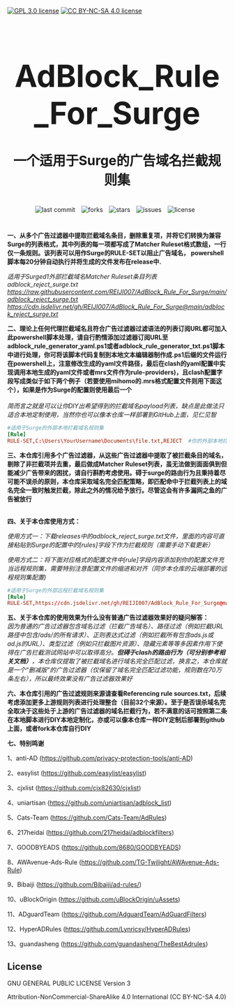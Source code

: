 [![GPL 3.0 license](https://img.shields.io/badge/License-GPL%20v3-blue.svg)](https://github.com/REIJI007/AdBlock_Rule_For_Clash/blob/main/LICENSE-GPL3.0)
[![CC BY-NC-SA 4.0 license](https://img.shields.io/badge/License-CC%20BY--NC--SA%204.0-lightgrey.svg)](https://github.com/REIJI007/AdBlock_Rule_For_Clash/blob/main/LICENSE-CC%20BY-NC-SA%204.0)
<!-- 居中的大标题 -->
<h1 align="center" style="font-size: 70px; margin-bottom: 20px;">AdBlock_Rule_For_Surge</h1>

<!-- 居中的副标题 -->
<h2 align="center" style="font-size: 30px; margin-bottom: 40px;">一个适用于Surge的广告域名拦截规则集</h2>

<!-- 徽章（根据需要调整） -->
<p align="center" style="margin-bottom: 40px;">
    <img src="https://img.shields.io/badge/last%20commit-today-brightgreen" alt="last commit" style="margin-right: 10px;">
    <img src="https://img.shields.io/github/forks/REIJI007/AdBlock_Rule_For_Surge" alt="forks" style="margin-right: 10px;">
    <img src="https://img.shields.io/github/stars/REIJI007/AdBlock_Rule_For_Surge" alt="stars" style="margin-right: 10px;">
    <img src="https://img.shields.io/github/issues/REIJI007/AdBlock_Rule_For_Surge" alt="issues" style="margin-right: 10px;">
    <img src="https://img.shields.io/github/license/REIJI007/AdBlock_Rule_For_Surge" alt="license" style="margin-right: 10px;">
</p>

**一、从多个广告过滤器中提取拦截域名条目，删除重复项，并将它们转换为兼容Surge的列表格式，其中列表的每一项都写成了Matcher Ruleset格式数组，一行仅一条规则。该列表可以用作Surge的RULE-SET以阻止广告域名， powershell脚本每20分钟自动执行并将生成的文件发布在release中.**

*适用于Surged1外部拦截域名Matcher Ruleset条目列表 adblock_reject_surge.txt* 
<br>
*https://raw.githubusercontent.com/REIJI007/AdBlock_Rule_For_Surge/main/adblock_reject_surge.txt*
*https://cdn.jsdelivr.net/gh/REIJI007/AdBlock_Rule_For_Surge@main/adblock_reject_surge.txt*
<br>



**二、理论上任何代理拦截域名且符合广告过滤器过滤语法的列表订阅URL都可加入此powershell脚本处理，请自行酌情添加过滤器订阅URL至adblock_rule_generator_yaml.ps1或者adblock_rule_generator_txt.ps1脚本中进行处理，你可将该脚本代码复制到本地文本编辑器制作成.ps1后缀的文件运行在powershell上，注意修改生成的yaml文件路径，最后在clash的yaml配置中实现调用本地生成的yaml文件或者mrs文件作为rule-providers)，且clash配置字段写成类似于如下两个例子（若要使用mihomo的.mrs格式配置文件则用下面这个），如果是作为Surge的配置则使用最后一个**
<br>
<br>
*简而言之就是可以让你DIY出希望得到的拦截域名payload列表，缺点是此做法只适合本地定制使用，当然你也可以像本仓库一样部署到GitHub上面，见仁见智*


```conf
#适用于Surge的外部本地拦截域名规则集
[Rule]
RULE-SET,C:\Users\YourUsername\Documents\file.txt,REJECT  #你的外部本地拦截域名规则集文件保存路径

```




**三、本仓库引用多个广告过滤器，从这些广告过滤器中提取了被拦截条目的域名，剔除了非拦截项并去重，最后做成Matcher Ruleset列表，虽无法做到面面俱到但能减少广告带来的困扰，请自行斟酌考虑使用。碍于surge的路由行为且秉持着尽可能不误杀的原则，本仓库采取域名完全匹配策略，即匹配命中于拦截列表上的域名完全一致时触发拦截，除此之外的情况给予放行。尽管这会有许多漏网之鱼的广告被放行**
<br>
<br>

**四、关于本仓库使用方式：**

  *使用方式一：下载releases中的adblock_reject_surge.txt文件，里面的内容可直接粘贴到Surge的配置中的[rules]字段下作为拦截规则（需要手动下载更新）*



  *使用方式二：将下面对应格式的配置文件中[rule]字段内容添加到你的配置文件充当远程规则集，需要特别注意配置文件的缩进和对齐（同步本仓库的云端部署的远程规则集配置)*



```conf
#适用于Surge的外部远程拦截域名规则集
[Rule]
RULE-SET,https://cdn.jsdelivr.net/gh/REIJI007/AdBlock_Rule_For_Surge@main/adblock_reject_surge.txt,REJECT
```





**五、关于本仓库的使用效果为什么没有普通广告过滤器效果好的疑问解答：**
<br>
*因为普通的广告过滤器包含域名过滤（拦截广告域名）、路径过滤（例如拦截URL路径中包含/ads/的所有请求）、正则表达式过滤（例如拦截所有包含ads.js或ad.js的URL）、类型过滤（例如只拦截图片资源）、隐藏元素等等多因素作用下使得在广告拦截测试网站中可以取得高分。**但碍于clash的路由行为（可分别参考相关文档）**，本仓库仅提取了被拦截域名进行域名完全匹配过滤，换言之，本仓库就是一个“删减版”的广告过滤器（仅保留了域名完全匹配过滤功能，规则数在70万条左右），所以最终效果没有广告过滤器效果好*




**六、本仓库引用的广告过滤规则来源请查看Referencing rule sources.txt，后续考虑添加更多上游规则列表进行处理整合（目前32个来源）。至于是否误杀域名完全取决于这些处于上游的广告过滤器的域名拦截行为，若不满意的话可按照第二条在本地脚本进行DIY本地定制化，亦或可以像本仓库一样DIY定制后部署到github上面，或者fork本仓库自行DIY**


**七、特别鸣谢**

1、anti-AD (https://github.com/privacy-protection-tools/anti-AD)

2、easylist (https://github.com/easylist/easylist)

3、cjxlist (https://github.com/cjx82630/cjxlist)

4、uniartisan (https://github.com/uniartisan/adblock_list)

5、Cats-Team (https://github.com/Cats-Team/AdRules)

6、217heidai (https://github.com/217heidai/adblockfilters)

7、GOODBYEADS (https://github.com/8680/GOODBYEADS)

8、AWAvenue-Ads-Rule (https://github.com/TG-Twilight/AWAvenue-Ads-Rule)

9、Bibaiji (https://github.com/Bibaiji/ad-rules/)

10、uBlockOrigin (https://github.com/uBlockOrigin/uAssets)

11、ADguardTeam (https://github.com/AdguardTeam/AdGuardFilters)

12、HyperADRules (https://github.com/Lynricsy/HyperADRules)

13、guandasheng (https://github.com/guandasheng/TheBestAdrules)

## License

GNU GENERAL PUBLIC LICENSE Version 3

Attribution-NonCommercial-ShareAlike 4.0 International (CC BY-NC-SA 4.0)


